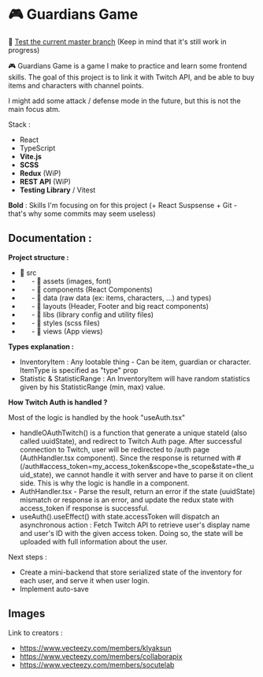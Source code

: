 # 🎮 Guardians Game

🔗 [Test the current master branch](https://guardian-game.vercel.app/)
(Keep in mind that it's still work in progress)

🎮 Guardians Game is a game I make to practice and learn some frontend skills.
The goal of this project is to link it with Twitch API, and be able to buy items and characters with channel points.

I might add some attack / defense mode in the future, but this is not the main focus atm.

Stack :

- React
- TypeScript
- **Vite.js**
- **SCSS**
- **Redux** (WiP)
- **REST API** (WiP)
- **Testing Library** / Vitest

**Bold** : Skills I'm focusing on for this project (+ React Suspsense + Git - that's why some commits may seem useless)

## Documentation :

**Project structure :**

- 📁 src
- &nbsp;&nbsp;&nbsp;&nbsp;&nbsp;&nbsp;- 📁 assets (images, font)
- &nbsp;&nbsp;&nbsp;&nbsp;&nbsp;&nbsp;- 📁 components (React Components)
- &nbsp;&nbsp;&nbsp;&nbsp;&nbsp;&nbsp;- 📁 data (raw data (ex: items, characters, ...) and types)
- &nbsp;&nbsp;&nbsp;&nbsp;&nbsp;&nbsp;- 📁 layouts (Header, Footer and big react components)
- &nbsp;&nbsp;&nbsp;&nbsp;&nbsp;&nbsp;- 📁 libs (library config and utility files)
- &nbsp;&nbsp;&nbsp;&nbsp;&nbsp;&nbsp;- 📁 styles (scss files)
- &nbsp;&nbsp;&nbsp;&nbsp;&nbsp;&nbsp;- 📁 views (App views)

**Types explanation :**

- InventoryItem : Any lootable thing - Can be item, guardian or character. ItemType is specified as "type" prop
- Statistic & StatisticRange : An InventoryItem will have random statistics given by his StatisticRange (min, max) value.

**How Twitch Auth is handled ?**

Most of the logic is handled by the hook "useAuth.tsx"

- handleOAuthTwitch() is a function that generate a unique stateId (also called uuidState), and redirect to Twitch Auth page. After successful connection to Twitch, user will be redirected to /auth page (AuthHandler.tsx component). Since the response is returned with # (/auth#access_token=my_access_token&scope=the_scope&state=the_uuid_state), we cannot handle it with server and have to parse it on client side. This is why the logic is handle in a component.
- AuthHandler.tsx - Parse the result, return an error if the state (uuidState) mismatch or response is an error, and update the redux state with access_token if response is successful.
- useAuth().useEffect() with state.accessToken will dispatch an asynchronous action : Fetch Twitch API to retrieve user's display name and user's ID with the given access token. Doing so, the state will be uploaded with full information about the user.

Next steps :

- Create a mini-backend that store serialized state of the inventory for each user, and serve it when user login.
- Implement auto-save

## Images

Link to creators :

- https://www.vecteezy.com/members/klyaksun
- https://www.vecteezy.com/members/collaborapix
- https://www.vecteezy.com/members/socutelab
